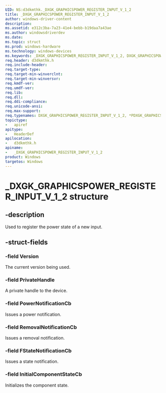```yaml
---
UID: NS:d3dkmthk._DXGK_GRAPHICSPOWER_REGISTER_INPUT_V_1_2
title: _DXGK_GRAPHICSPOWER_REGISTER_INPUT_V_1_2
author: windows-driver-content
description:
ms.assetid: e312c3ba-7a23-41e4-bebb-b19daa7a43ae
ms.author: windowsdriverdev
ms.date:
ms.topic: struct
ms.prod: windows-hardware
ms.technology: windows-devices
ms.keywords: _DXGK_GRAPHICSPOWER_REGISTER_INPUT_V_1_2, DXGK_GRAPHICSPOWER_REGISTER_INPUT_V_1_2, *PDXGK_GRAPHICSPOWER_REGISTER_INPUT_V_1_2, *PDXGK_GRAPHICSPOWER_REGISTER_INPUT, DXGK_GRAPHICSPOWER_REGISTER_INPUT
req.header: d3dkmthk.h
req.include-header:
req.target-type:
req.target-min-winverclnt:
req.target-min-winversvr:
req.kmdf-ver:
req.umdf-ver:
req.lib:
req.dll:
req.ddi-compliance:
req.unicode-ansi:
req.max-support:
req.typenames: DXGK_GRAPHICSPOWER_REGISTER_INPUT_V_1_2, *PDXGK_GRAPHICSPOWER_REGISTER_INPUT_V_1_2
topictype:
-	apiref
apitype:
-	HeaderDef
apilocation:
-	d3dkmthk.h
apiname:
-	_DXGK_GRAPHICSPOWER_REGISTER_INPUT_V_1_2
product: Windows
targetos: Windows
---
```


# _DXGK_GRAPHICSPOWER_REGISTER_INPUT_V_1_2 structure

## -description

Used to register the power state of a new input.

## -struct-fields

### -field Version

The current version being used.

### -field PrivateHandle

A private handle to the device.

### -field PowerNotificationCb

Issues a power notification.

### -field RemovalNotificationCb

Issues a removal notification.

### -field FStateNotificationCb

Issues a state notification.

### -field InitialComponentStateCb

Initializes the component state.

